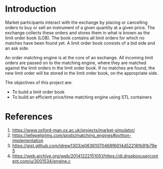 # Introduction
Market participants interact with the exchange by placing or cancelling orders to buy or sell an instrument of a given quantity at a given price. The exchange collects these orders and stores them in what is known as the limit order book (LOB). The book contains all limit orders for which no matches have been found yet. A limit order book consists of a bid side and an ask side. 

An order matching engine is at the core of an exchange. All incoming limit orders are passed on to the matching engine, where they are matched against the limit orders in the limit order book. If no matches are found, the new limit order will be stored in the limit order book, on the appropriate side. 

The objectives of this project are:
- To build a limit order book
- To build an efficient price/time matching engine using STL containers

# References
1. https://www.oxford-man.ox.ac.uk/projects/market-simulator/
1. https://jellepelgrims.com/posts/matching_engines#python-implementation
1. https://gist.github.com/jdrew1303/e06361070468f6614d52216fb91b79e5
1. https://web.archive.org/web/20141222151051/https://dl.dropboxusercontent.com/u/3001534/engine.c
